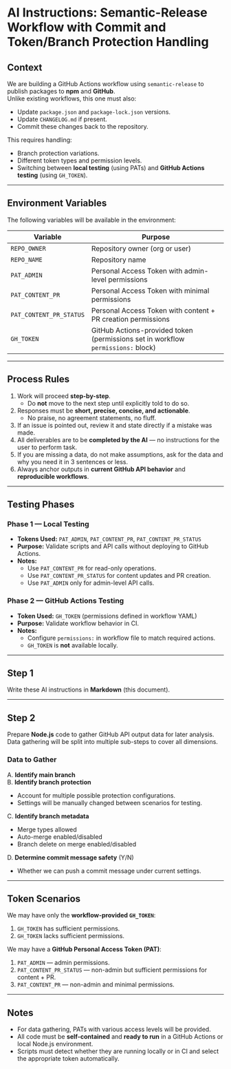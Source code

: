 # AI Instructions: Semantic-Release Workflow with Commit and Token/Branch Protection Handling

## Context

We are building a GitHub Actions workflow using `semantic-release` to publish packages to **npm** and **GitHub**.  
Unlike existing workflows, this one must also:

- Update `package.json` and `package-lock.json` versions.
- Update `CHANGELOG.md` if present.
- Commit these changes back to the repository.

This requires handling:

- Branch protection variations.
- Different token types and permission levels.
- Switching between **local testing** (using PATs) and **GitHub Actions testing** (using `GH_TOKEN`).

---

## Environment Variables

The following variables will be available in the environment:

| Variable                | Purpose                                                                          |
| ----------------------- | -------------------------------------------------------------------------------- |
| `REPO_OWNER`            | Repository owner (org or user)                                                   |
| `REPO_NAME`             | Repository name                                                                  |
| `PAT_ADMIN`             | Personal Access Token with admin-level permissions                               |
| `PAT_CONTENT_PR`        | Personal Access Token with minimal permissions                                   |
| `PAT_CONTENT_PR_STATUS` | Personal Access Token with content + PR creation permissions                     |
| `GH_TOKEN`              | GitHub Actions-provided token (permissions set in workflow `permissions:` block) |

---

## Process Rules

1. Work will proceed **step-by-step**.
   - Do **not** move to the next step until explicitly told to do so.
2. Responses must be **short, precise, concise, and actionable**.
   - No praise, no agreement statements, no fluff.
3. If an issue is pointed out, review it and state directly if a mistake was made.
4. All deliverables are to be **completed by the AI** — no instructions for the user to perform task.
5. If you are missing a data, do not make assumptions, ask for the data and why you need it in 3 sentences or less.
6. Always anchor outputs in **current GitHub API behavior** and **reproducible workflows**.

---

## Testing Phases

### Phase 1 — Local Testing

- **Tokens Used:** `PAT_ADMIN`, `PAT_CONTENT_PR`, `PAT_CONTENT_PR_STATUS`
- **Purpose:** Validate scripts and API calls without deploying to GitHub Actions.
- **Notes:**
  - Use `PAT_CONTENT_PR` for read-only operations.
  - Use `PAT_CONTENT_PR_STATUS` for content updates and PR creation.
  - Use `PAT_ADMIN` only for admin-level API calls.

### Phase 2 — GitHub Actions Testing

- **Token Used:** `GH_TOKEN` (permissions defined in workflow YAML)
- **Purpose:** Validate workflow behavior in CI.
- **Notes:**
  - Configure `permissions:` in workflow file to match required actions.
  - `GH_TOKEN` is **not** available locally.

---

## Step 1

Write these AI instructions in **Markdown** (this document).

---

## Step 2

Prepare **Node.js** code to gather GitHub API output data for later analysis.  
Data gathering will be split into multiple sub-steps to cover all dimensions.

### Data to Gather

A. **Identify main branch**  
B. **Identify branch protection**

- Account for multiple possible protection configurations.
- Settings will be manually changed between scenarios for testing.

C. **Identify branch metadata**

- Merge types allowed
- Auto-merge enabled/disabled
- Branch delete on merge enabled/disabled

D. **Determine commit message safety** (Y/N)

- Whether we can push a commit message under current settings.

---

## Token Scenarios

We may have only the **workflow-provided `GH_TOKEN`**:

1. `GH_TOKEN` has sufficient permissions.
2. `GH_TOKEN` lacks sufficient permissions.

We may have a **GitHub Personal Access Token (PAT)**:

1. `PAT_ADMIN` — admin permissions.
2. `PAT_CONTENT_PR_STATUS` — non-admin but sufficient permissions for content + PR.
3. `PAT_CONTENT_PR` — non-admin and minimal permissions.

---

## Notes

- For data gathering, PATs with various access levels will be provided.
- All code must be **self-contained** and **ready to run** in a GitHub Actions or local Node.js environment.
- Scripts must detect whether they are running locally or in CI and select the appropriate token automatically.
